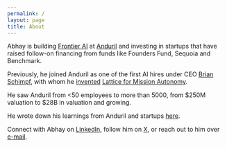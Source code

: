 ```yaml
---
permalink: /
layout: page
title: About
---
```


Abhay is building [Frontier AI](https://www.anduril.com/article/anduril-partners-with-openai-to-advance-u-s-artificial-intelligence-leadership-and-protect-u-s/) at [Anduril](http://anduril.com/) and investing in startups that have raised follow-on financing from funds like Founders Fund, Sequoia and Benchmark.

Previously, he joined Anduril as one of the first AI hires under CEO [Brian Schimpf](https://www.linkedin.com/in/bschimpf/), with whom he [invented](https://patents.google.com/patent/US20230089776A1/en) [Lattice for Mission Autonomy](https://www.anduril.com/mission-autonomy/). 

He saw Anduril from <50 employees to more than 5000, from $250M valuation to $28B in valuation and growing. 

He wrote down his learnings from Anduril and startups [here](https://docs.google.com/document/d/1QFR3scxuGSY848qA7JDYEHI2uVB7f5nzIj_jIH7ihZQ/edit). 

Connect with Abhay on [LinkedIn](https://www.linkedin.com/in/abhayvenkatesh/), follow him on [X](https://twitter.com/AbhayVenkatesh1), or reach out to him over [e-mail](mailto:abhay.venkatesh@gmail.com).

